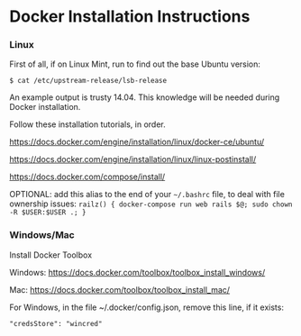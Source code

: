 # Docker Installation Instructions

### Linux

First of all, if on Linux Mint, run to find out the base Ubuntu version:
```
$ cat /etc/upstream-release/lsb-release
```

An example output is trusty 14.04. This knowledge will be needed during Docker installation.

Follow these installation tutorials, in order.

https://docs.docker.com/engine/installation/linux/docker-ce/ubuntu/

https://docs.docker.com/engine/installation/linux/linux-postinstall/

https://docs.docker.com/compose/install/

OPTIONAL: add this alias to the end of your `~/.bashrc` file, to deal with file ownership issues: `railz() { docker-compose run web rails $@; sudo chown -R $USER:$USER .; }`

### Windows/Mac

Install Docker Toolbox

Windows: https://docs.docker.com/toolbox/toolbox_install_windows/

Mac: https://docs.docker.com/toolbox/toolbox_install_mac/

For Windows, in the file ~/.docker/config.json, remove this line, if it exists:
```
"credsStore": "wincred"
```
